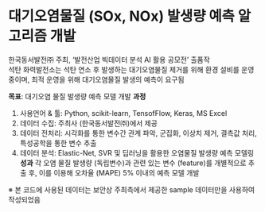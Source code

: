 # **대기오염물질 (SOx, NOx) 발생량 예측 알고리즘 개발**

한국동서발전㈜ 주최, ‘발전산업 빅데이터 분석 AI 활용 공모전’ 출품작 <br>
석탄 화력발전소는 석탄 연소 후 발생하는 대기오염물질 제거를 위해 환경 설비를 운영 중이며, 최적 운영을 위해 대기오염물질 발생의 예측이 요구됨 <br>

**목표**: 대기오염 물질 발생량 예측 모델 개발
**과정**
   1. 사용언어 & 툴: Python, scikit-learn, TensofFlow, Keras, MS Excel 
   2. 데이터 수집: 주최사 (한국동서발전㈜)에서 제공
   3. 데이터 전처리: 시각화를 통한 변수간 관계 파악, 군집화, 이상치 제거, 결측값 처리, 특성공학을 통한 변수 추출
   4. 데이터 분석: Elastic-Net, SVR 및 딥러닝을 활용한 오염물질 발생량 예측 모델링
**성과**
각 오염 물질 발생량 (독립변수)과 관련 있는 변수 (feature)를 개별적으로 추출 후, 이를 이용해 오차율 (MAPE) 5% 이내의 예측 모델 개발


※ 본 코드에 사용된 데이터는 보안상 주최측에서 제공한 sample 데이터만을 사용하여 작성되었음
